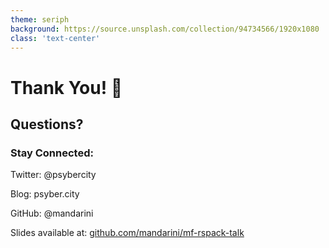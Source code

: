 ```yaml
---
theme: seriph
background: https://source.unsplash.com/collection/94734566/1920x1080
class: 'text-center'
---
```


# Thank You! 🙏

<div class="mt-12">
  <h2>Questions?</h2>
</div>

<div v-click class="mt-12">
  <h3>Stay Connected:</h3>
  <div class="mt-4">
    <p>Twitter: @psybercity</p>
    <p>Blog: psyber.city</p>
    <p>GitHub: @mandarini</p>
  </div>
</div>

<div v-click class="mt-12">
  <p class="text-sm">Slides available at: <a href="https://github.com/mandarini/mf-rspack-talk">github.com/mandarini/mf-rspack-talk</a></p>
</div>